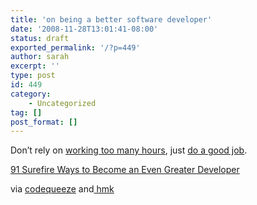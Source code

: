 ```yaml
---
title: 'on being a better software developer'
date: '2008-11-28T13:01:41-08:00'
status: draft
exported_permalink: '/?p=449'
author: sarah
excerpt: ''
type: post
id: 449
category:
    - Uncategorized
tag: []
post_format: []
---
```

Don’t rely on [working too many hours](http://www.37signals.com/svn/posts/1006-sleep-deprevation-is-not-a-badge-of-honor), just [do a good job](http://blog.objectmentor.com/articles/2008/11/16/dirty-rotten-scrumdrels).

[91 Surefire Ways to Become an Even Greater Developer](http://effectize.com/become-coolest-programmer)

via [codequeeze](http://www.codesqueeze.com/squeezed-links-november-2009/) and[ hmk](http://www.extragroup.de/weblog/hmk/archives/004898.html)